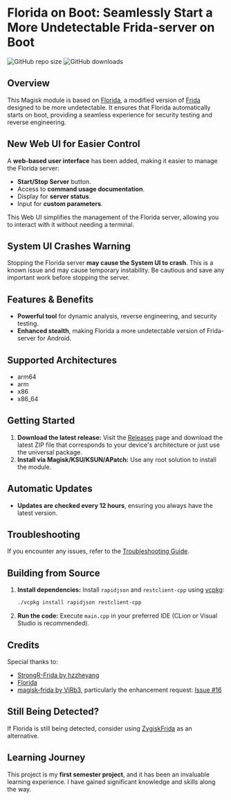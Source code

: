 # **Florida on Boot: Seamlessly Start a More Undetectable Frida-server on Boot**

![GitHub repo size](https://img.shields.io/github/repo-size/Exo1i/MagiskHluda)
![GitHub downloads](https://img.shields.io/github/downloads/Exo1i/magiskhluda/total)

## **Overview**

This Magisk module is based on [Florida](https://github.com/Ylarod/Florida), a modified version of [Frida](https://github.com/frida/frida/) designed to be more undetectable. It ensures that Florida automatically starts on boot, providing a seamless experience for security testing and reverse engineering.

## **New Web UI for Easier Control**

A **web-based user interface** has been added, making it easier to manage the Florida server:

- **Start/Stop Server** button.
- Access to **command usage documentation**.
- Display for **server status**.
- Input for **custom parameters**.

This Web UI simplifies the management of the Florida server, allowing you to interact with it without needing a terminal.

## **System UI Crashes Warning**

Stopping the Florida server **may cause the System UI to crash**. This is a known issue and may cause temporary instability. Be cautious and save any important work before stopping the server.

## **Features & Benefits**

- **Powerful tool** for dynamic analysis, reverse engineering, and security testing.
- **Enhanced stealth**, making Florida a more undetectable version of Frida-server for Android.

## **Supported Architectures**

- arm64
- arm
- x86
- x86_64

## **Getting Started**

1. **Download the latest release:** Visit the [Releases](https://github.com/Exo1i/MagiskHluda/releases) page and download the latest ZIP file that corresponds to your device's architecture or just use the universal package.
2. **Install via Magisk/KSU/KSUN/APatch:** Use any root solution to install the module.

## **Automatic Updates**

- **Updates are checked every 12 hours**, ensuring you always have the latest version.

## **Troubleshooting**

If you encounter any issues, refer to the [Troubleshooting Guide](https://github.com/Exo1i/MagiskHluda/blob/main/troubleshooting.md).

## **Building from Source**

1. **Install dependencies:** Install `rapidjson` and `restclient-cpp` using [vcpkg](https://vcpkg.io/en/getting-started):
   ```bash
   ./vcpkg install rapidjson restclient-cpp
   ```
2. **Run the code:** Execute `main.cpp` in your preferred IDE (CLion or Visual Studio is recommended).

## **Credits**

Special thanks to:
- [StrongR-Frida by hzzheyang](https://github.com/hzzheyang/strongR-frida-android)
- [Florida](https://github.com/Ylarod/Florida)
- [magisk-frida by ViRb3](https://github.com/ViRb3/magisk-frida), particularly the enhancement request: [Issue #16](https://github.com/ViRb3/magisk-frida/issues/16)

## **Still Being Detected?**

If Florida is still being detected, consider using [ZygiskFrida](https://github.com/lico-n/ZygiskFrida) as an alternative.

## **Learning Journey**

This project is my **first semester project**, and it has been an invaluable learning experience. I have gained significant knowledge and skills along the way.

